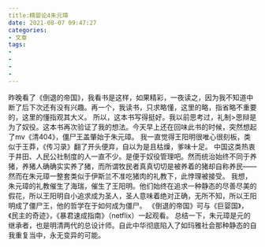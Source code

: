 ```yaml
---
title:精婴论4朱元璋 
date: 2021-08-07 09:47:27
categories:
- 文章
tags:
- 
- 
- 
- 
---
```


昨晚看了《倒退的帝国》，我看书是这样，如果精彩，一夜读之，因为我不知道中断了后下次还有没有兴趣。再一个，我读书，只求略懂，这里的略，指省略不重要的，这里的懂指观其大义。
所以，这本书写得挺好。我以前思考过，礼制>思辩是为了奴役。这本书再次验证了我的想法。今天早上还在回味此书的时候，突然想起了mv《清404》，僵尸王盖肇始于朱元璋。
我一直觉得王阳明很唯心很刻板，类似于王莽，《传习录》翻了开头便弃，自以为是且枯燥，爹味十足。
中国这类热衷于井田、人民公社制度的人一直不少。是便于奴役管理吧。然而统治始终不同于养猪，养猪人确确实实养了猪，而所谓牧民者真真切切是被养着的猪却自称养民——然而在朱元璋一整套类似于伊斯兰不准吃猪肉的礼教下，此悖理被接受。
我想，朱元璋的礼教催生了海瑞，催生了王阳明。他们始终在追求一种静态的尽善尽美的假花，所以王阳明自小追求成为圣人，圣人意味着绝对正确，无所不知，所以王阳明成了僵尸王，他的哲学在于如何成为僵尸。
《倒退的帝国》可与《巨婴国》，《民主的奇迹》，《暴君速成指南》（netflix）一起观看。
总结一下，朱元璋是元的继承者，也是明清两代的总设计师。自此中华彻底陷入了如玛雅社会那种静态的自我重复当中，永无变异的可能。
